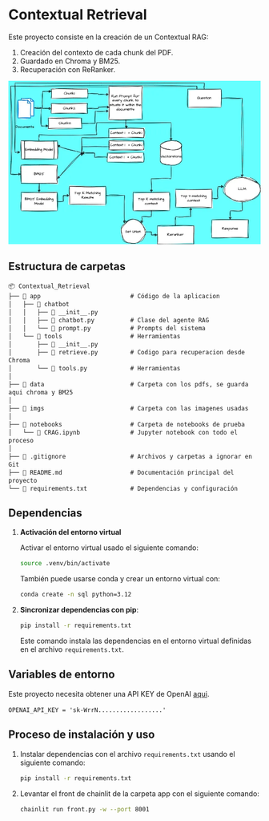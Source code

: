 # Contextual Retrieval

Este proyecto consiste en la creación de un Contextual RAG:
1. Creación del contexto de cada chunk del PDF.
2. Guardado en Chroma y BM25.
3. Recuperación con ReRanker.

![crag](imgs/crag.webp)

## Estructura de carpetas

```plaintext
📦 Contextual_Retrieval
├── 📁 app                         # Código de la aplicacion
│   ├── 📁 chatbot    
│   │   ├── 📄 __init__.py         
│   │   ├── 📄 chatbot.py          # Clase del agente RAG 
│   │   └── 📄 prompt.py           # Prompts del sistema
│   └── 📁 tools                   # Herramientas 
│       ├── 📄 __init__.py         
│       ├── 📄 retrieve.py         # Codigo para recuperacion desde Chroma
│       └── 📄 tools.py            # Herramientas
│
├── 📁 data                        # Carpeta con los pdfs, se guarda aqui chroma y BM25
│
├── 📁 imgs                        # Carpeta con las imagenes usadas
│
├── 📁 notebooks                   # Carpeta de notebooks de prueba
│   └── 📄 CRAG.ipynb              # Jupyter notebook con todo el proceso
│
├── 📄 .gitignore                  # Archivos y carpetas a ignorar en Git
├── 📄 README.md                   # Documentación principal del proyecto
└── 📄 requirements.txt            # Dependencias y configuración 
```


## Dependencias

1. **Activación del entorno virtual**

    Activar el entorno virtual usado el siguiente comando:

    ```bash
    source .venv/bin/activate
    ```

    También puede usarse conda y crear un entorno virtual con:
     ```bash
    conda create -n sql python=3.12
    ```

2. **Sincronizar dependencias con pip**:

    ```bash
    pip install -r requirements.txt
    ```

    Este comando instala las dependencias en el entorno virtual definidas en el archivo `requirements.txt`. 

## Variables de entorno

Este proyecto necesita obtener una API KEY de OpenAI [aqui](https://platform.openai.com/api-keys).

`OPENAI_API_KEY = 'sk-WrrN..................'`




## Proceso de instalación y uso

1. Instalar dependencias con el archivo `requirements.txt` usando el siguiente comando:
    ```bash
    pip install -r requirements.txt
    ```


2. Levantar el front de chainlit de la carpeta app con el siguiente comando:
    ```bash
    chainlit run front.py -w --port 8001
    ```